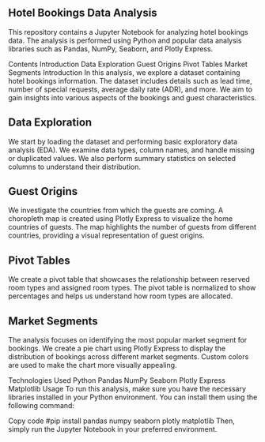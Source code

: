 ## Hotel Bookings Data Analysis
This repository contains a Jupyter Notebook for analyzing hotel bookings data. The analysis is performed using Python and popular data analysis libraries such as Pandas, NumPy, Seaborn, and Plotly Express.

Contents
Introduction
Data Exploration
Guest Origins
Pivot Tables
Market Segments
Introduction
In this analysis, we explore a dataset containing hotel bookings information. The dataset includes details such as lead time, number of special requests, average daily rate (ADR), and more. We aim to gain insights into various aspects of the bookings and guest characteristics.

## Data Exploration
We start by loading the dataset and performing basic exploratory data analysis (EDA). We examine data types, column names, and handle missing or duplicated values. We also perform summary statistics on selected columns to understand their distribution.

## Guest Origins
We investigate the countries from which the guests are coming. A choropleth map is created using Plotly Express to visualize the home countries of guests. The map highlights the number of guests from different countries, providing a visual representation of guest origins.

## Pivot Tables
We create a pivot table that showcases the relationship between reserved room types and assigned room types. The pivot table is normalized to show percentages and helps us understand how room types are allocated.

## Market Segments
The analysis focuses on identifying the most popular market segment for bookings. We create a pie chart using Plotly Express to display the distribution of bookings across different market segments. Custom colors are used to make the chart more visually appealing.

Technologies Used
Python
Pandas
NumPy
Seaborn
Plotly Express
Matplotlib
Usage
To run this analysis, make sure you have the necessary libraries installed in your Python environment. You can install them using the following command:

Copy code
#pip install pandas numpy seaborn plotly matplotlib
Then, simply run the Jupyter Notebook in your preferred environment.


